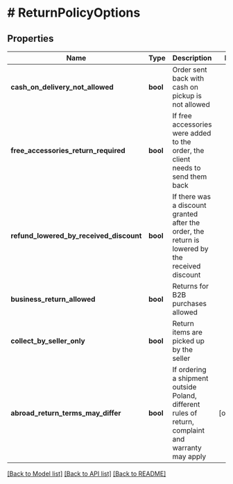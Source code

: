 # # ReturnPolicyOptions

## Properties

Name | Type | Description | Notes
------------ | ------------- | ------------- | -------------
**cash_on_delivery_not_allowed** | **bool** | Order sent back with cash on pickup is not allowed |
**free_accessories_return_required** | **bool** | If free accessories were added to the order, the client needs to send them back |
**refund_lowered_by_received_discount** | **bool** | If there was a discount granted after the order, the return is lowered by the received discount |
**business_return_allowed** | **bool** | Returns for B2B purchases allowed |
**collect_by_seller_only** | **bool** | Return items are picked up by the seller |
**abroad_return_terms_may_differ** | **bool** | If ordering a shipment outside Poland, different rules of return, complaint and warranty may apply | [optional]

[[Back to Model list]](../../README.md#models) [[Back to API list]](../../README.md#endpoints) [[Back to README]](../../README.md)
